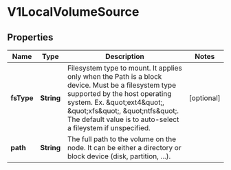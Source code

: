 
# V1LocalVolumeSource

## Properties
Name | Type | Description | Notes
------------ | ------------- | ------------- | -------------
**fsType** | **String** | Filesystem type to mount. It applies only when the Path is a block device. Must be a filesystem type supported by the host operating system. Ex. \&quot;ext4\&quot;, \&quot;xfs\&quot;, \&quot;ntfs\&quot;. The default value is to auto-select a fileystem if unspecified. |  [optional]
**path** | **String** | The full path to the volume on the node. It can be either a directory or block device (disk, partition, ...). | 



